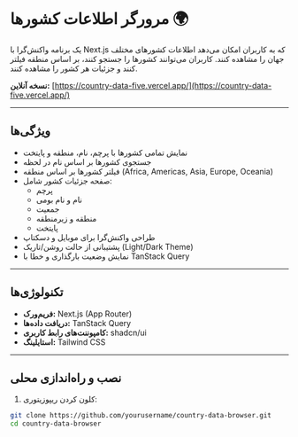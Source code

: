 # مرورگر اطلاعات کشورها 🌍

یک برنامه واکنش‌گرا با Next.js که به کاربران امکان می‌دهد اطلاعات کشورهای مختلف جهان را مشاهده کنند. کاربران می‌توانند کشورها را جستجو کنند، بر اساس منطقه فیلتر کنند و جزئیات هر کشور را مشاهده کنند.

**نسخه آنلاین:** [https://country-data-five.vercel.app/](https://country-data-five.vercel.app/)

---

## ویژگی‌ها

- نمایش تمامی کشورها با پرچم، نام، منطقه و پایتخت
- جستجوی کشورها بر اساس نام در لحظه
- فیلتر کشورها بر اساس منطقه (Africa, Americas, Asia, Europe, Oceania)
- صفحه جزئیات کشور شامل:
  - پرچم
  - نام و نام بومی
  - جمعیت
  - منطقه و زیرمنطقه
  - پایتخت
- طراحی واکنش‌گرا برای موبایل و دسکتاپ
- پشتیبانی از حالت روشن/تاریک (Light/Dark Theme)
- نمایش وضعیت بارگذاری و خطا با TanStack Query

---

## تکنولوژی‌ها

- **فریم‌ورک:** Next.js (App Router)  
- **دریافت داده‌ها:** TanStack Query  
- **کامپوننت‌های رابط کاربری:** shadcn/ui  
- **استایلینگ:** Tailwind CSS  

---

## نصب و راه‌اندازی محلی

1. کلون کردن ریپوزیتوری:

```bash
git clone https://github.com/yourusername/country-data-browser.git
cd country-data-browser
